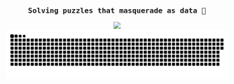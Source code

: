 

<h3 align="center"><samp> Solving puzzles that masquerade as data 🐍 </samp></h3>



<!--
# Hello, I'm Soheil 👋

![](https://i.imgur.com/lO3E9Gs.gif) 
<div align="center">
  <img src="https://profile-counter.glitch.me/soheil-mp/count.svg?">
</div>

![Profile Views](https://komarev.com/ghpvc/?username=soheil-mp&color=blue)  

<img src="https://capsule-render.vercel.app/api?type=blur&height=300&color=gradient&text=Hello,%20I'm%20Soheil&reversal=false&textBg=false&fontAlign=50&fontSize=24">

<p align="center">
  <img width="250" src="https://media.giphy.com/media/jIgXf4hgbHCeKiXpvt/giphy.gif">
</p>

-->
<div align="center">
  <img src='https://user-images.githubusercontent.com/5713670/87202985-820dcb80-c2b6-11ea-9f56-7ec461c497c3.gif' width='200"'>
</div>


<div align="center">
  <a href=#><img src="contributions.svg"></a> 
</div>
